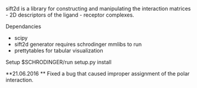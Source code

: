 sift2d is a library for constructing and manipulating the interaction matrices - 2D descriptors of the ligand - receptor complexes.

Dependancies
- scipy
- sift2d generator requires schrodinger mmlibs to run
- prettytables for tabular visualization

Setup
$SCHRODINGER/run setup.py install




**21.06.2016
**
Fixed a bug that caused improper assignment of the polar interaction.